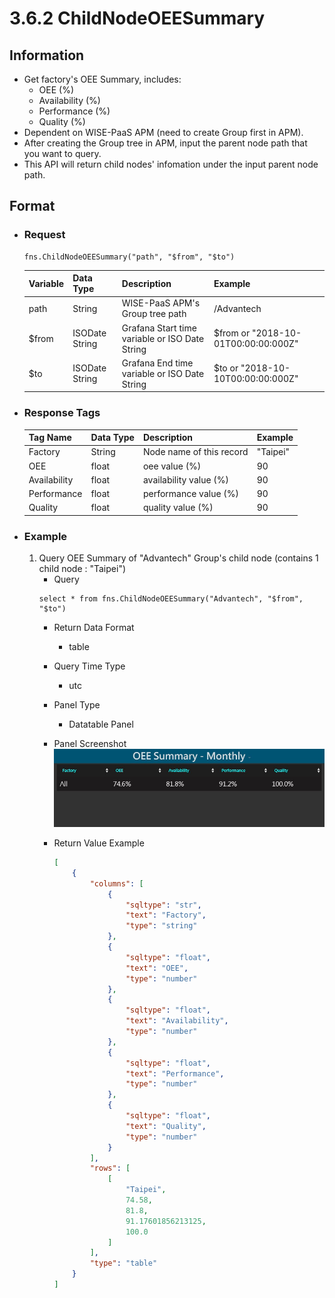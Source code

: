 # 3.6.2 ChildNodeOEESummary

## Information
* Get factory's OEE Summary, includes:
    * OEE (%)
    * Availability (%)
    * Performance (%)
    * Quality (%)
* Dependent on WISE-PaaS APM (need to create Group first in APM).
* After creating the Group tree in APM, input the parent node path that you want to query.
* This API will return child nodes' infomation under the input parent node path.

## Format

* ### Request

  ```
  fns.ChildNodeOEESummary("path", "$from", "$to")
  ```

  | Variable | Data Type | Description | Example |
  | :--- | :--- | :--- | :---|
  | path | String | WISE-PaaS APM's Group tree path | /Advantech |
  | $from | ISODate String | Grafana Start time variable or ISO Date String | $from or "2018-10-01T00:00:00:000Z" |
  | $to | ISODate String | Grafana End time variable or ISO Date String | $to or "2018-10-10T00:00:00:000Z" |

* ### Response Tags

  | Tag Name | Data Type | Description | Example |
  | :--- | :--- | :--- | :--- |
  | Factory | String | Node name of this record | "Taipei" |
  | OEE | float | oee value (%) | 90 |
  | Availability | float | availability value (%) | 90 |
  | Performance | float | performance value (%) | 90 |
  | Quality | float | quality value (%) | 90 |

  
* ### Example
    1. Query OEE Summary of "Advantech" Group's child node (contains 1 child node : "Taipei")
        - Query   
        ``` 
        select * from fns.ChildNodeOEESummary("Advantech", "$from", "$to")
        ```
        - Return Data Format   
            * table
        - Query Time Type   
            * utc
        - Panel Type   
            * Datatable Panel
        - Panel Screenshot      
            ![](/images/3.6.2-ChildNodeOEESummary.jpg)  

        - Return Value Example    
            ``` json
            [
                {
                    "columns": [
                        {
                            "sqltype": "str", 
                            "text": "Factory", 
                            "type": "string"
                        }, 
                        {
                            "sqltype": "float", 
                            "text": "OEE", 
                            "type": "number"
                        }, 
                        {
                            "sqltype": "float", 
                            "text": "Availability", 
                            "type": "number"
                        }, 
                        {
                            "sqltype": "float", 
                            "text": "Performance", 
                            "type": "number"
                        }, 
                        {
                            "sqltype": "float", 
                            "text": "Quality", 
                            "type": "number"
                        }
                    ], 
                    "rows": [
                        [
                            "Taipei", 
                            74.58, 
                            81.8, 
                            91.17601856213125, 
                            100.0
                        ]
                    ], 
                    "type": "table"
                }
            ]

            ```
